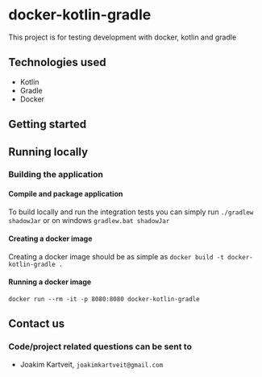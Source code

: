 # docker-kotlin-gradle
This project is for testing development with docker, kotlin and gradle

## Technologies used
* Kotlin
* Gradle
* Docker

## Getting started
## Running locally

### Building the application
#### Compile and package application
To build locally and run the integration tests you can simply run `./gradlew shadowJar` or on windows 
`gradlew.bat shadowJar`

#### Creating a docker image
Creating a docker image should be as simple as `docker build -t docker-kotlin-gradle .`

#### Running a docker image
`docker run --rm -it -p 8080:8080 docker-kotlin-gradle`

## Contact us
### Code/project related questions can be sent to
* Joakim Kartveit, `joakimkartveit@gmail.com`
